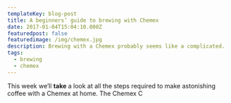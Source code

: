 ```yaml
---
templateKey: blog-post
title: A beginners’ guide to brewing with Chemex
date: 2017-01-04T15:04:10.000Z
featuredpost: false
featuredimage: /img/chemex.jpg
description: Brewing with a Chemex probably seems like a complicated.
tags:
  - brewing
  - chemex
---
```


This week we’ll **take** a look at all the steps required to make astonishing coffee with a Chemex at home. The Chemex C
